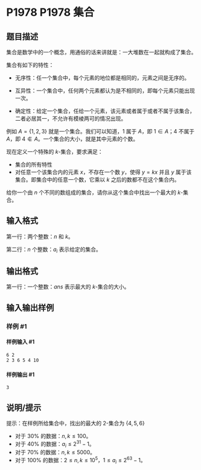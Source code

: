 # P1978 P1978 集合

## 题目描述

集合是数学中的一个概念，用通俗的话来讲就是：一大堆数在一起就构成了集合。

集合有如下的特性：

- 无序性：任一个集合中，每个元素的地位都是相同的，元素之间是无序的。

- 互异性：一个集合中，任何两个元素都认为是不相同的，即每个元素只能出现一次。

- 确定性：给定一个集合，任给一个元素，该元素或者属于或者不属于该集合，二者必居其一，不允许有模棱两可的情况出现。

例如 $A = \{ 1, 2, 3 \}$ 就是一个集合。我们可以知道，$1$ 属于 $A$，即 $1 \in A$；$4$ 不属于 $A$，即 $4 \notin A$。一个集合的大小，就是其中元素的个数。


现在定义一个特殊的 $k$-集合，要求满足：

- 集合的所有特性
- 对任意一个该集合内的元素 $x$，不存在一个数 $y$，使得 $y = k x$ 并且 $y$ 属于该集合。即集合中的任意一个数，它乘以 $k$ 之后的数都不在这个集合内。

给你一个由 $n$ 个不同的数组成的集合，请你从这个集合中找出一个最大的 $k$-集合。


## 输入格式

第一行：两个整数：$n$ 和 $k$。

第二行：$n$ 个整数：$a_i$ 表示给定的集合。


## 输出格式

第一行：一个整数：$\mathit{ans}$ 表示最大的 $k$-集合的大小。


## 输入输出样例

### 样例 #1

#### 样例输入 #1

```
6 2	
2 3 6 5 4 10
```

#### 样例输出 #1

```
3
```

## 说明/提示

提示：在样例所给集合中，找出的最大的 $2$-集合为 $\{ 4, 5, 6 \}$

- 对于 $30 \%$ 的数据：$n, k \le 100$。
- 对于 $40 \%$ 的数据：$a_i \le 2^{31} - 1$。
- 对于 $70 \%$ 的数据：$n, k \le 5000$。
- 对于 $100 \%$ 的数据：$2 \le n, k \le {10}^5$，$1 \le a_i \le 2^{63} - 1$。
